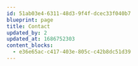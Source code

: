```yaml
---
id: 51ab03e4-6311-48d3-9f4f-dcec33f040b7
blueprint: page
title: Contact
updated_by: 2
updated_at: 1686752303
content_blocks:
  - e36e65ac-c417-403e-805c-c42b8dc51d39
---
```

